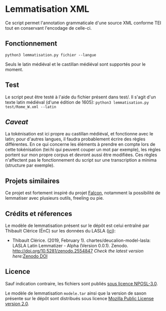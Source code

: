 # Lemmatisation XML


Ce script permet l'annotation grammaticale d'une source XML conforme TEI tout en conservant l'encodage de celle-ci.


## Fonctionnement

`python3 lemmatisation.py fichier --langue`

Seuls le latin médiéval et le castillan médiéval sont supportés pour le moment. 


## Test
Le script peut être testé à l'aide du fichier présent dans test/. Il s'agit d'un texte latin médiéval (d'une édition de 
1605):
`python3 lemmatisation.py test/Rome_W.xml --latin` 

## *Caveat*

La tokénisation est ici propre au castillan médiéval, et fonctionne avec le latin; pour d'autres langues, il faudra probablement 
écrire des règles différentes. En ce qui concerne les éléments à prendre en compte lors de cette tokénisation (tei:hi qui peuvent couper un mot par exemple), les règles portent
sur mon propre corpus et devront aussi être modifiées. Ces règles n'affectent pas le fonctionnement du script sur
une transcription a minima (structure par exemple). 

## Projets similaires
Ce projet est fortement inspiré du projet [Falcon](https://github.com/CondorCompPhil/falcon), notamment la possibilité
de lemmatiser avec plusieurs outils, freeling ou pie. 


## Crédits et réferences
Le modèle de lemmatisation présent sur le dépôt est celui entraîné par Thibault Clérice (ÉnC) sur les données du LASLA 
([ici](https://github.com/chartes/deucalion-model-lasla)):
*   Thibault Clérice. (2019, February 1). chartes/deucalion-model-lasla: LASLA Latin Lemmatizer - Alpha (Version 0.0.1). 
Zenodo. http://doi.org/10.5281/zenodo.2554847 _Check the latest version here:_[Zenodo DOI](https://doi.org/10.5281/zenodo.2554846)


## Licence

Sauf indication contraire, les fichiers sont publiés [sous licence NPOSL-3.0](https://opensource.org/licenses/NPOSL-3.0). 

Le modèle de lemmatisation `modele.tar` ainsi que la version de saxon présente sur le dépôt sont distribués sous licence
 [Mozilla Public License version 2.0](https://www.mozilla.org/en-US/MPL/2.0/).